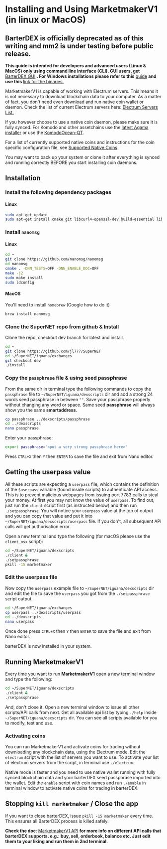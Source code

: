 # Installing and Using MarketmakerV1 (in linux or MacOS)

## BarterDEX is officially deprecated as of this writing and mm2 is under testing before public release.

**This guide is intended for developers and advanced users (Linux & MacOS) only using command line interface (CLI). GUI users, get** [BarterDEX GUI](https://github.com/KomodoPlatform/BarterDEX/releases) **. For Windows installations please refer to this** [guide](./install-marketmakerV1-windows.md) **and use this** [link for the binaries.](https://github.com/KomodoPlatform/BarterDEX/tree/dev/assets/bin/win64)

MarketmakerV1 is capable of working with Electrum servers. This means it is not necessary to download blockchain data to your computer. As a matter of fact, you don't need even download and run native coin wallet or daemon. Check the list of current Electrum servers here: [Electrum Servers List.](./electrum-servers-list.md)

If you however choose to use a native coin daemon, please make sure it is fully synced. For Komodo and other assetchains use the [latest Agama installer](https://komodoplatform.com/komodo-wallets) or use the [KomodoOcean-QT](https://github.com/DeckerSU/komodo-qt/releases).

For a list of currently supported native coins and instructions for the coin specific configuration file, see [Supported Native Coins]()

You may want to back up your system or clone it after everything is synced and running correctly BEFORE you start installing coin daemons.

## Installation

### Install the following dependency packages

#### Linux

```bash
sudo apt-get update
sudo apt-get install cmake git libcurl4-openssl-dev build-essential libsodium-dev
```

### Install `nanomsg`

#### Linux

```bash
cd ~
git clone https://github.com/nanomsg/nanomsg
cd nanomsg
cmake . -DNN_TESTS=OFF -DNN_ENABLE_DOC=OFF
make -j2
sudo make install
sudo ldconfig
```

#### MacOS

You'll need to install `homebrew` (Google how to do it)

```bash
brew install nanomsg
```

### Clone the SuperNET repo from github & Install

Clone the repo, checkout dev branch for latest and install.

```bash
cd ~
git clone https://github.com/jl777/SuperNET
cd ~/SuperNET/iguana/exchanges
git checkout dev
./install
```

### Copy the `passphrase` file & using seed passphrase

From the same dir in terminal type the following commands to copy the `passphrase` file to `~/SuperNET/iguana/dexscripts` dir and add a strong 24 words seed passphrase in between `""`. Save your passphrase properly without changing any word or space. Same seed **passphrase** will always show you the same **smartaddress**.

```bash
cp passphrase ../dexscripts/passphrase
cd ../dexscripts
nano passphrase
```

Enter your passphrase:

```bash
export passphrase="<put a very strong passphrase here>"
```

Press `CTRL+X` then `Y` then `ENTER` to save the file and exit from Nano editor.

## Getting the userpass value

All these scripts are expecting a `userpass` file, which contains the definition of the `$userpass` variable (found inside scripts) to authenticate API access. This is to prevent malicious webpages from issuing port 7783 calls to steal your money. At first you may not know the value of `userpass`. To find out, just run the `client` script first (as instructed below) and then run `./setpassphrase`. You will notice your `userpass` value at the top of output and you can copy that value and put it into `~/SuperNET/iguana/dexscripts/userpass` file. If you don't, all subsequent API calls will get authorisation error.

Open a new terminal and type the following (for macOS please use the `client_osx` script):

```bash
cd ~/SuperNET/iguana/dexscripts
./client &
./setpassphrase
pkill -15 marketmaker
```

### Edit the userpass file

Now copy the `userpass` example file to `~/SuperNET/iguana/dexscripts` dir and edit the file to save the `userpass` you got from the `./setpassphrase` script output.

```bash
cd ~/SuperNET/iguana/exchanges
cp userpass ../dexscripts/userpass
cd ../dexscripts
nano userpass
```

Once done press `CTRL+X` then `Y` then `ENTER` to save the file and exit from Nano editor.

barterDEX is now installed in your system.

## Running MarketmakerV1

Every time you want to run **MarketmakerV1** open a new terminal window and type the following:

```bash
cd ~/SuperNET/iguana/dexscripts
./client &
./setpassphrase
```

And, don't close it. Open a new terminal window to issue all other scripts/API calls from next. Get all available api list by typing `./help` inside `~/SuperNET/iguana/dexscripts` dir. You can see all scripts available for you to modify, test and use.

### Activating coins

You can run MarketmakerV1 and activate coins for trading without downloading any blockchain data, using the Electrum mode. Edit the `electrum` script with the list of servers you want to use. To activate your list of electrum servers from the script, in terminal use `./electrum`.

Native mode is faster and you need to use native wallet running with fully synced blockchain data and your barterDEX seed passphrase imported into the wallet. Edit the `enable` script with coin names and run `./enable` in terminal window to activate native coins for trading in barterDEX.

## Stopping `kill marketmaker` / Close the app

If you want to close barterDEX, issue `pkill -15 marketmaker` every time. This ensures all BarterDEX process is killed safely.

**Check the doc**: [MarketmakerV1 API](../api/mmV1/general.md) **for more info on different API calls that barterDEX supports. e.g.: buy, sell, orderbook, balance etc. Just edit them to your liking and run them in 2nd terminal.**
